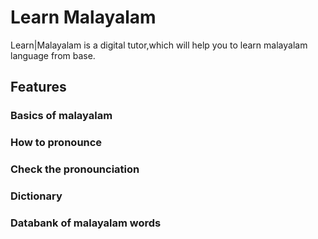 # Learn Malayalam

Learn|Malayalam is a digital tutor,which will help you to learn malayalam language from base.

## Features
### Basics of malayalam
### How to pronounce
### Check the pronounciation
### Dictionary
### Databank of malayalam words


